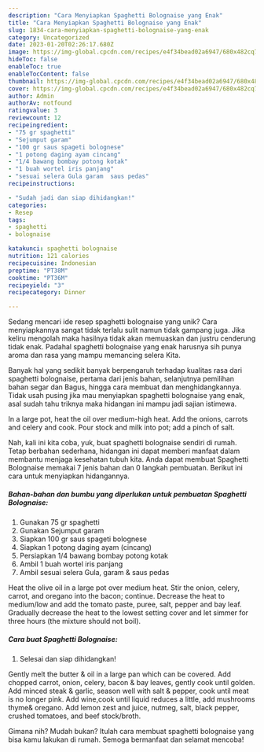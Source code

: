 ```yaml
---
description: "Cara Menyiapkan Spaghetti Bolognaise yang Enak"
title: "Cara Menyiapkan Spaghetti Bolognaise yang Enak"
slug: 1834-cara-menyiapkan-spaghetti-bolognaise-yang-enak
category: Uncategorized
date: 2023-01-20T02:26:17.680Z
image: https://img-global.cpcdn.com/recipes/e4f34bead02a6947/680x482cq70/spaghetti-bolognaise-foto-resep-utama.jpg
hideToc: false
enableToc: true
enableTocContent: false
thumbnail: https://img-global.cpcdn.com/recipes/e4f34bead02a6947/680x482cq70/spaghetti-bolognaise-foto-resep-utama.jpg
cover: https://img-global.cpcdn.com/recipes/e4f34bead02a6947/680x482cq70/spaghetti-bolognaise-foto-resep-utama.jpg
author: Admin
authorAv: notfound
ratingvalue: 3
reviewcount: 12
recipeingredient:
- "75 gr spaghetti"
- "Sejumput garam"
- "100 gr saus spageti bolognese"
- "1 potong daging ayam cincang"
- "1/4 bawang bombay potong kotak"
- "1 buah wortel iris panjang"
- "sesuai selera Gula garam  saus pedas"
recipeinstructions:

- "Sudah jadi dan siap dihidangkan!"
categories:
- Resep
tags:
- spaghetti
- bolognaise

katakunci: spaghetti bolognaise 
nutrition: 121 calories
recipecuisine: Indonesian
preptime: "PT38M"
cooktime: "PT36M"
recipeyield: "3"
recipecategory: Dinner

---
```





Sedang mencari ide resep spaghetti bolognaise yang unik? Cara menyiapkannya sangat tidak terlalu sulit namun tidak gampang juga. Jika keliru mengolah maka hasilnya tidak akan memuaskan dan justru cenderung tidak enak. Padahal spaghetti bolognaise yang enak harusnya sih punya aroma dan rasa yang mampu memancing selera Kita.





Banyak hal yang sedikit banyak berpengaruh terhadap kualitas rasa dari spaghetti bolognaise, pertama dari jenis bahan, selanjutnya pemilihan bahan segar dan Bagus, hingga cara membuat dan menghidangkannya. Tidak usah pusing jika mau menyiapkan spaghetti bolognaise yang enak,      asal sudah tahu triknya maka hidangan ini mampu jadi sajian istimewa.














In a large pot, heat the oil over medium-high heat. Add the onions, carrots and celery and cook. Pour stock and milk into pot; add a pinch of salt.






Nah, kali ini kita coba, yuk, buat spaghetti bolognaise sendiri di rumah. Tetap berbahan sederhana, hidangan ini dapat memberi manfaat dalam membantu menjaga kesehatan tubuh kita. Anda dapat membuat Spaghetti Bolognaise memakai 7 jenis bahan dan 0 langkah pembuatan. Berikut ini cara untuk menyiapkan hidangannya.

<!--inarticleads1-->

##### Bahan-bahan dan bumbu yang diperlukan untuk pembuatan Spaghetti Bolognaise:

1. Gunakan 75 gr spaghetti
1. Gunakan Sejumput garam
1. Siapkan 100 gr saus spageti bolognese
1. Siapkan 1 potong daging ayam (cincang)
1. Persiapkan 1/4 bawang bombay potong kotak
1. Ambil 1 buah wortel iris panjang
1. Ambil sesuai selera Gula, garam &amp; saus pedas


Heat the olive oil in a large pot over medium heat. Stir the onion, celery, carrot, and oregano into the bacon; continue. Decrease the heat to medium/low and add the tomato paste, puree, salt, pepper and bay leaf. Gradually decrease the heat to the lowest setting cover and let simmer for three hours (the mixture should not boil). 

<!--inarticleads2-->

##### Cara buat Spaghetti Bolognaise:


1. Selesai dan siap dihidangkan!

Gently melt the butter &amp; oil in a large pan which can be covered. Add chopped carrot, onion, celery, bacon &amp; bay leaves, gently cook until golden. Add minced steak &amp; garlic, season well with salt &amp; pepper, cook until meat is no longer pink. Add wine,cook until liquid reduces a little, add mushrooms thyme&amp; oregano. Add lemon zest and juice, nutmeg, salt, black pepper, crushed tomatoes, and beef stock/broth. 

Gimana nih? Mudah bukan? Itulah cara membuat spaghetti bolognaise yang bisa kamu lakukan di rumah. Semoga bermanfaat dan selamat mencoba!
